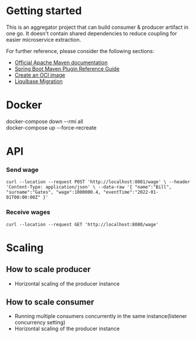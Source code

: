 # Getting started
This is an aggregator project that can build consumer & producer artifact in one go. 
It doesn't contain shared dependencies to reduce coupling for easier microservice extraction.

For further reference, please consider the following sections:

* [Official Apache Maven documentation](https://maven.apache.org/guides/index.html)
* [Spring Boot Maven Plugin Reference Guide](https://docs.spring.io/spring-boot/docs/2.7.2/maven-plugin/reference/html/)
* [Create an OCI image](https://docs.spring.io/spring-boot/docs/2.7.2/maven-plugin/reference/html/#build-image)
* [Liquibase Migration](https://docs.spring.io/spring-boot/docs/2.7.2/reference/htmlsingle/#howto.data-initialization.migration-tool.liquibase)


# Docker
docker-compose down --rmi all  
docker-compose up --force-recreate

# API
### Send wage
`curl --location --request POST 'http://localhost:8081/wage' \
--header 'Content-Type: application/json' \
--data-raw '{
"name":"Bill",
"surname":"Gates",
"wage":1000000.4,
"eventTime":"2022-01-01T00:00:00Z"
}'`

### Receive wages
`curl --location --request GET 'http://localhost:8080/wage'`

# Scaling
## How to scale producer
- Horizontal scaling of the producer instance

## How to scale consumer
- Running multiple consumers concurrently in the same instance(listener concurrency setting)
- Horizontal scaling of the producer instance
